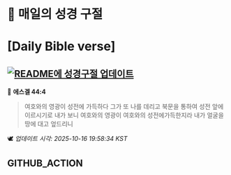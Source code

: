 # 🙏 매일의 성경 구절
# [Daily Bible verse]
## [![README에 성경구절 업데이트](https://github.com/DONGSUKA/first_test/actions/workflows/update-readme-bible.yml/badge.svg)](https://github.com/DONGSUKA/first_test/actions/workflows/update-readme-bible.yml)
<!-- START_BIBLE_VERSE -->
📖 **에스겔 44:4**
> 여호와의 영광이 성전에 가득하다 그가 또 나를 데리고 북문을 통하여 성전 앞에 이르시기로 내가 보니 여호와의 영광이 여호와의 성전에가득한지라 내가 얼굴을 땅에 대고 엎드리니

🕊️ _업데이트 시각: 2025-10-16 19:58:34 KST_
  <!-- END_BIBLE_VERSE -->
## GITHUB_ACTION
